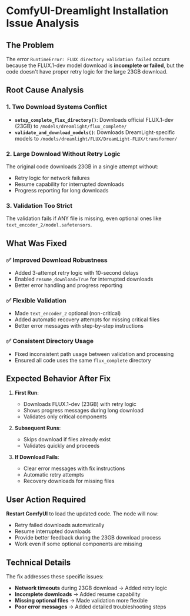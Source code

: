 # ComfyUI-Dreamlight Installation Issue Analysis

## The Problem

The error `RuntimeError: FLUX directory validation failed` occurs because the FLUX.1-dev model download is **incomplete or failed**, but the code doesn't have proper retry logic for the large 23GB download.

## Root Cause Analysis

### 1. **Two Download Systems Conflict**
- **`setup_complete_flux_directory()`**: Downloads official FLUX.1-dev (23GB) to `/models/dreamlight/flux_complete/`
- **`validate_and_download_models()`**: Downloads DreamLight-specific models to `/models/dreamlight/FLUX/DreamLight-FLUX/transformer/`

### 2. **Large Download Without Retry Logic**
The original code downloads 23GB in a single attempt without:
- Retry logic for network failures
- Resume capability for interrupted downloads
- Progress reporting for long downloads

### 3. **Validation Too Strict**
The validation fails if ANY file is missing, even optional ones like `text_encoder_2/model.safetensors`.

## What Was Fixed

### ✅ **Improved Download Robustness**
- Added 3-attempt retry logic with 10-second delays
- Enabled `resume_download=True` for interrupted downloads
- Better error handling and progress reporting

### ✅ **Flexible Validation**
- Made `text_encoder_2` optional (non-critical)
- Added automatic recovery attempts for missing critical files
- Better error messages with step-by-step instructions

### ✅ **Consistent Directory Usage**
- Fixed inconsistent path usage between validation and processing
- Ensured all code uses the same `flux_complete` directory

## Expected Behavior After Fix

1. **First Run**: 
   - Downloads FLUX.1-dev (23GB) with retry logic
   - Shows progress messages during long download
   - Validates only critical components

2. **Subsequent Runs**:
   - Skips download if files already exist
   - Validates quickly and proceeds

3. **If Download Fails**:
   - Clear error messages with fix instructions
   - Automatic retry attempts
   - Recovery downloads for missing files

## User Action Required

**Restart ComfyUI** to load the updated code. The node will now:
- Retry failed downloads automatically
- Resume interrupted downloads
- Provide better feedback during the 23GB download process
- Work even if some optional components are missing

## Technical Details

The fix addresses these specific issues:
- **Network timeouts** during 23GB download → Added retry logic
- **Incomplete downloads** → Added resume capability  
- **Missing optional files** → Made validation more flexible
- **Poor error messages** → Added detailed troubleshooting steps
